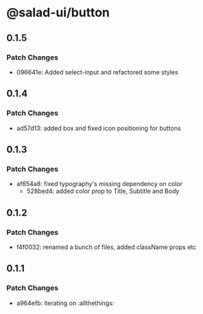 # @salad-ui/button

## 0.1.5

### Patch Changes

- 096641e: Added select-input and refactored some styles

## 0.1.4

### Patch Changes

- ad57d13: added box and fixed icon positioning for buttons

## 0.1.3

### Patch Changes

- af654a8: fixed typography's missing dependency on color
  - 528bed4: added color prop to Title, Subtitle and Body

## 0.1.2

### Patch Changes

- f4f0032: renamed a bunch of files, added className props etc

## 0.1.1

### Patch Changes

- a964efb: iterating on :allthethings:

